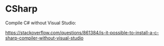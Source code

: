 # CSharp

Compile C# without Visual Studio:

https://stackoverflow.com/questions/861384/is-it-possible-to-install-a-c-sharp-compiler-without-visual-studio
